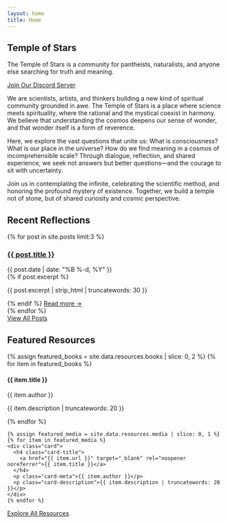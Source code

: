 ```yaml
---
layout: home
title: Home
---
```


<section class="section-title-center">
    <h1 class="section-title">Temple of Stars</h1>
    <p class="section-subtitle">The Temple of Stars is a community for pantheists, naturalists, and anyone else searching for truth and meaning.</p>
</section>

<section class="section-cta">
    <a href="{{ site.discord-invite }}" class="btn btn-secondary" target="_blank" rel="noopener noreferrer">Join Our Discord Server</a>
</section>

<section>
  <div class="section-title-left">
    <p class="section-description">
      We are scientists, artists, and thinkers building a new kind of spiritual community grounded in awe. The Temple of Stars is a place where science meets spirituality, where the rational and the mystical coexist in harmony. We believe that understanding the cosmos deepens our sense of wonder, and that wonder itself is a form of reverence.
    </p>
    <p class="section-description">
      Here, we explore the vast questions that unite us: What is consciousness? What is our place in the universe? How do we find meaning in a cosmos of incomprehensible scale? Through dialogue, reflection, and shared experience, we seek not answers but better questions—and the courage to sit with uncertainty.
    </p>
    <p class="section-description">
      Join us in contemplating the infinite, celebrating the scientific method, and honoring the profound mystery of existence. Together, we build a temple not of stone, but of shared curiosity and cosmic perspective.
    </p>
  </div>
</section>

<section>
  <div class="section-title-left">
    <h2 class="section-title">Recent Reflections</h2>
  </div>
  
  <div class="section-grid cols-3">
    {% for post in site.posts limit:3 %}
    <div class="card">
      <h3 class="card-title">
        <a href="{{ post.url | relative_url }}">{{ post.title }}</a>
      </h3>
      <div class="card-meta">
        <time datetime="{{ post.date | date_to_xmlschema }}">
          {{ post.date | date: "%B %-d, %Y" }}
        </time>
      </div>
      {% if post.excerpt %}
      <p class="card-excerpt">{{ post.excerpt | strip_html | truncatewords: 30 }}</p>
      {% endif %}
      <a href="{{ post.url | relative_url }}" class="card-link">Read more →</a>
    </div>
    {% endfor %}
  </div>
  
  <div class="section-cta">
    <a href="{{ '/blog' | relative_url }}" class="btn btn-primary">View All Posts</a>
  </div>
</section>

<section>
  <div class="section-title-center">
    <h2 class="section-title">Featured Resources</h2>
  </div>
  
  <div class="section-grid cols-3">
    {% assign featured_books = site.data.resources.books | slice: 0, 2 %}
    {% for item in featured_books %}
    <div class="card">
      <h4 class="card-title">{{ item.title }}</h4>
      <p class="card-meta">{{ item.author }}</p>
      <p class="card-description">{{ item.description | truncatewords: 20 }}</p>
    </div>
    {% endfor %}
    
    {% assign featured_media = site.data.resources.media | slice: 0, 1 %}
    {% for item in featured_media %}
    <div class="card">
      <h4 class="card-title">
        <a href="{{ item.url }}" target="_blank" rel="noopener noreferrer">{{ item.title }}</a>
      </h4>
      <p class="card-meta">{{ item.author }}</p>
      <p class="card-description">{{ item.description | truncatewords: 20 }}</p>
    </div>
    {% endfor %}
  </div>
  
  <div class="section-cta">
    <a href="{{ '/resources' | relative_url }}" class="btn btn-primary">Explore All Resources</a>
  </div>
</section>

